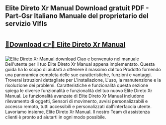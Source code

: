## Elite Direto Xr Manual Download gratuit PDF - Part-Gsr Italiano Manuale del proprietario del servizio VlfIs

# <h2><a href="http://dfb4mow.blite.top/?on=Elite+Direto+Xr+Manual">🔗Download 👉🔴 Elite Direto Xr Manual</a></h2>

[![Elite Direto Xr Manual download](https://i.imgur.com/lujVjoI.png)](http://dfb4mow.blite.top/?on=Elite+Direto+Xr+Manual)
Ciao e benvenuto nel manuale Dell'utente per il tuo Elite Direto Xr Manual appena implementato. Questa guida ha lo scopo di aiutarti a ottenere il massimo dal tuo Prodotto fornendo una panoramica completa delle sue caratteristiche, funzioni e vantaggi. Troverai istruzioni dettagliate per L'installazione, L'uso, la manutenzione e la risoluzione dei problemi. Caratteristiche e funzionalità questa sezione spiega le diverse funzionalità e funzionalità del tuo nuovo Elite Direto Xr Manual. Le funzionalità avanzate di Elite Direto Xr Manual includono rilevamento di oggetti, Sensori di movimento, avvisi personalizzabili e accesso remoto, tutti accessibili e personalizzati dall'interfaccia utente. Lavoriamo insieme, Elite Direto Xr Manual. Il nostro Team di assistenza clienti è pronto ad aiutarti in ogni modo possibile.
